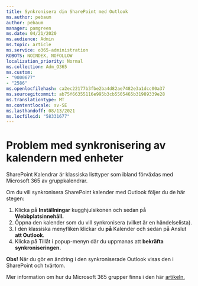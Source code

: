 ```yaml
---
title: Synkronisera din SharePoint med Outlook
ms.author: pebaum
author: pebaum
manager: pamgreen
ms.date: 04/21/2020
ms.audience: Admin
ms.topic: article
ms.service: o365-administration
ROBOTS: NOINDEX, NOFOLLOW
localization_priority: Normal
ms.collection: Adm_O365
ms.custom:
- "9000677"
- "2586"
ms.openlocfilehash: ca2ec22177b3fbe2ba4d82ae7482e3a1dcc00a37
ms.sourcegitcommit: ab75f66355116e995b3cb5505465b31989339e28
ms.translationtype: MT
ms.contentlocale: sv-SE
ms.lasthandoff: 08/13/2021
ms.locfileid: "58331677"
---
```

# <a name="issues-synchronizing-your-calendar-to-devices"></a>Problem med synkronisering av kalendern med enheter

SharePoint Kalendrar är klassiska listtyper som ibland förväxlas med Microsoft 365 av gruppkalendrar.

Om du vill synkronisera SharePoint kalender med Outlook följer du de här stegen:

1. Klicka på **Inställningar** kugghjulsikonen och sedan på **Webbplatsinnehåll.**
2. Öppna den kalender som du vill synkronisera (vilket är en händelselista).
3. I den klassiska menyfliken klickar du **på** Kalender och sedan på Anslut **att Outlook**.
4. Klicka på Tillåt i popup-menyn där du uppmanas att **bekräfta synkroniseringen.**

**Obs!** När du gör en ändring i den synkroniserade Outlook visas den i SharePoint och tvärtom.

Mer information om hur du Microsoft 365 grupper finns i den här [artikeln.](https://support.office.com/article/Learn-about-Office-365-groups-b565caa1-5c40-40ef-9915-60fdb2d97fa2)
